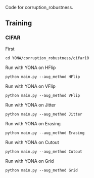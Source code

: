 Code for corruption_robustness.
## Training
### CIFAR
First
```
cd YONA/corruption_robustness/cifar10
```
Run with YONA on HFlip
```
python main.py --aug_method HFlip
```
Run with YONA on VFlip
```
python main.py --aug_method VFlip
```
Run with YONA on Jitter
```
python main.py --aug_method Jitter
```
Run with YONA on Erasing
```
python main.py --aug_method Erasing
```
Run with YONA on Cutout
```
python main.py --aug_method Cutout
```
Run with YONA on Grid
```
python main.py --aug_method Grid
```
